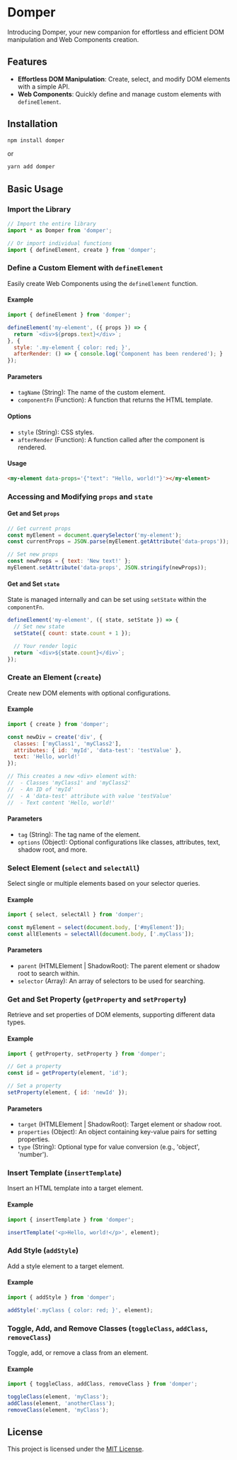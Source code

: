 # Domper

Introducing Domper, your new companion for effortless and efficient DOM manipulation and Web Components creation.

## Features

- **Effortless DOM Manipulation**: Create, select, and modify DOM elements with a simple API.
- **Web Components**: Quickly define and manage custom elements with `defineElement`.
  
## Installation

```bash
npm install domper
```

or

```bash
yarn add domper
```

## Basic Usage

### Import the Library

```js
// Import the entire library
import * as Domper from 'domper';

// Or import individual functions
import { defineElement, create } from 'domper';
```

### Define a Custom Element with `defineElement`

Easily create Web Components using the `defineElement` function.

#### Example

```js
import { defineElement } from 'domper';

defineElement('my-element', ({ props }) => {
  return `<div>${props.text}</div>`;
}, {
  style: '.my-element { color: red; }',
  afterRender: () => { console.log('Component has been rendered'); }
});
```

#### Parameters

- `tagName` (String): The name of the custom element.
- `componentFn` (Function): A function that returns the HTML template.

#### Options

- `style` (String): CSS styles.
- `afterRender` (Function): A function called after the component is rendered.

#### Usage

```html
<my-element data-props='{"text": "Hello, world!"}'></my-element>
```

### Accessing and Modifying `props` and `state`

#### Get and Set `props`

```js
// Get current props
const myElement = document.querySelector('my-element');
const currentProps = JSON.parse(myElement.getAttribute('data-props'));

// Set new props
const newProps = { text: 'New text!' };
myElement.setAttribute('data-props', JSON.stringify(newProps));
```

#### Get and Set `state` 

State is managed internally and can be set using `setState` within the `componentFn`.

```js
defineElement('my-element', ({ state, setState }) => {
  // Set new state
  setState({ count: state.count + 1 });

  // Your render logic
  return `<div>${state.count}</div>`;
});
```

### Create an Element (`create`)

Create new DOM elements with optional configurations.

#### Example

```js
import { create } from 'domper';

const newDiv = create('div', {
  classes: ['myClass1', 'myClass2'],
  attributes: { id: 'myId', 'data-test': 'testValue' },
  text: 'Hello, world!'
});

// This creates a new <div> element with:
//  - Classes 'myClass1' and 'myClass2'
//  - An ID of 'myId'
//  - A 'data-test' attribute with value 'testValue'
//  - Text content 'Hello, world!'
```

#### Parameters

- `tag` (String): The tag name of the element.
- `options` (Object): Optional configurations like classes, attributes, text, shadow root, and more.

### Select Element (`select` and `selectAll`)

Select single or multiple elements based on your selector queries.

#### Example

```js
import { select, selectAll } from 'domper';

const myElement = select(document.body, ['#myElement']);
const allElements = selectAll(document.body, ['.myClass']);
```

#### Parameters

- `parent` (HTMLElement | ShadowRoot): The parent element or shadow root to search within.
- `selector` (Array): An array of selectors to be used for searching.

### Get and Set Property (`getProperty` and `setProperty`)

Retrieve and set properties of DOM elements, supporting different data types.

#### Example

```js
import { getProperty, setProperty } from 'domper';

// Get a property
const id = getProperty(element, 'id');

// Set a property
setProperty(element, { id: 'newId' });
```

#### Parameters

- `target` (HTMLElement | ShadowRoot): Target element or shadow root.
- `properties` (Object): An object containing key-value pairs for setting properties.
- `type` (String): Optional type for value conversion (e.g., 'object', 'number').

### Insert Template (`insertTemplate`)

Insert an HTML template into a target element.

#### Example

```js
import { insertTemplate } from 'domper';

insertTemplate('<p>Hello, world!</p>', element);
```

### Add Style (`addStyle`)

Add a style element to a target element.

#### Example

```js
import { addStyle } from 'domper';

addStyle('.myClass { color: red; }', element);
```

### Toggle, Add, and Remove Classes (`toggleClass`, `addClass`, `removeClass`)

Toggle, add, or remove a class from an element.

#### Example

```js
import { toggleClass, addClass, removeClass } from 'domper';

toggleClass(element, 'myClass');
addClass(element, 'anotherClass');
removeClass(element, 'myClass');
```

## License

This project is licensed under the [MIT License](LICENSE).